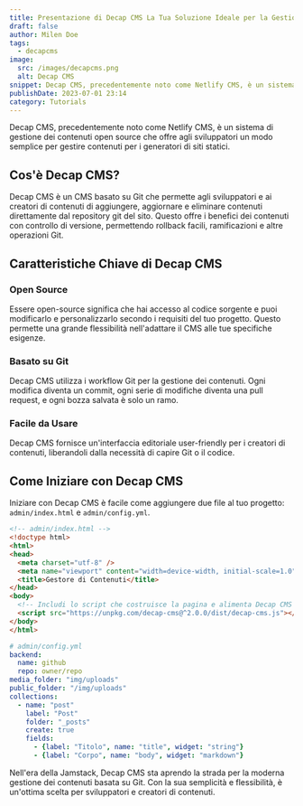 ```yaml
---
title: Presentazione di Decap CMS La Tua Soluzione Ideale per la Gestione dei Contenuti
draft: false
author: Milen Doe
tags:
  - decapcms
image:
  src: /images/decapcms.png
  alt: Decap CMS
snippet: Decap CMS, precedentemente noto come Netlify CMS, è un sistema di gestione dei contenuti open source che offre agli sviluppatori un modo semplice per gestire contenuti per i generatori di siti statici.
publishDate: 2023-07-01 23:14
category: Tutorials
---
```

Decap CMS, precedentemente noto come Netlify CMS, è un sistema di gestione dei contenuti open source che offre agli sviluppatori un modo semplice per gestire contenuti per i generatori di siti statici.

## Cos'è Decap CMS?

Decap CMS è un CMS basato su Git che permette agli sviluppatori e ai creatori di contenuti di aggiungere, aggiornare e eliminare contenuti direttamente dal repository git del sito. Questo offre i benefici dei contenuti con controllo di versione, permettendo rollback facili, ramificazioni e altre operazioni Git.

## Caratteristiche Chiave di Decap CMS

### Open Source

Essere open-source significa che hai accesso al codice sorgente e puoi modificarlo e personalizzarlo secondo i requisiti del tuo progetto. Questo permette una grande flessibilità nell'adattare il CMS alle tue specifiche esigenze.

### Basato su Git

Decap CMS utilizza i workflow Git per la gestione dei contenuti. Ogni modifica diventa un commit, ogni serie di modifiche diventa una pull request, e ogni bozza salvata è solo un ramo.

### Facile da Usare

Decap CMS fornisce un'interfaccia editoriale user-friendly per i creatori di contenuti, liberandoli dalla necessità di capire Git o il codice.

## Come Iniziare con Decap CMS

Iniziare con Decap CMS è facile come aggiungere due file al tuo progetto: `admin/index.html` e `admin/config.yml`.

```html
<!-- admin/index.html -->
<!doctype html>
<html>
<head>
  <meta charset="utf-8" />
  <meta name="viewport" content="width=device-width, initial-scale=1.0" />
  <title>Gestore di Contenuti</title>
</head>
<body>
  <!-- Includi lo script che costruisce la pagina e alimenta Decap CMS -->
  <script src="https://unpkg.com/decap-cms@^2.0.0/dist/decap-cms.js"></script>
</body>
</html>
```

```yaml
# admin/config.yml
backend:
  name: github
  repo: owner/repo
media_folder: "img/uploads"
public_folder: "/img/uploads"
collections:
  - name: "post"
    label: "Post"
    folder: "_posts"
    create: true
    fields:
      - {label: "Titolo", name: "title", widget: "string"}
      - {label: "Corpo", name: "body", widget: "markdown"}
```

Nell'era della Jamstack, Decap CMS sta aprendo la strada per la moderna gestione dei contenuti basata su Git. Con la sua semplicità e flessibilità, è un'ottima scelta per sviluppatori e creatori di contenuti.
